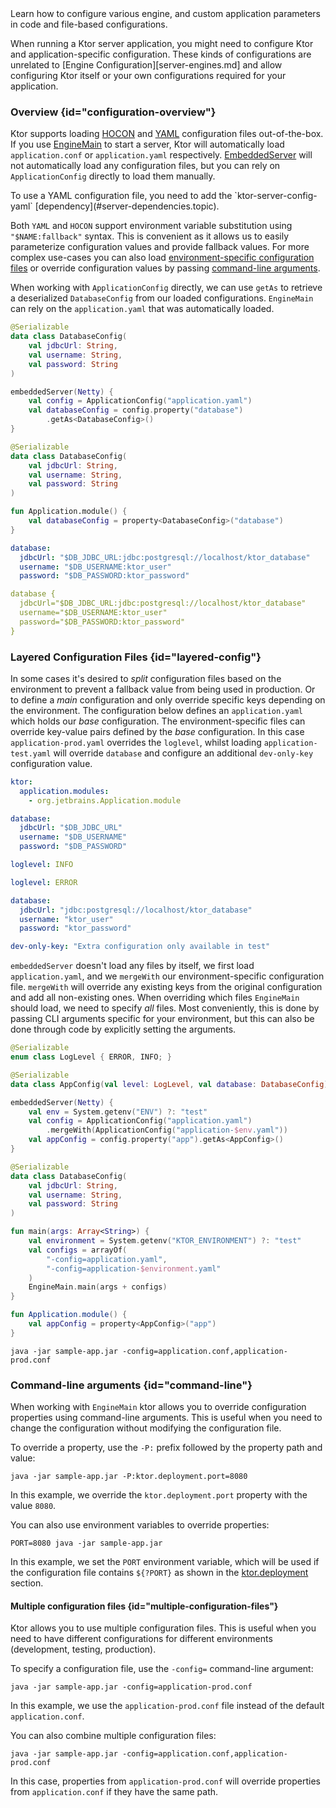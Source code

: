 [//]: # (title: Application Configuration)

<show-structure for="chapter" depth="4"/>

<link-summary>
Learn how to configure various engine, and custom application parameters in code and file-based configurations.
</link-summary>

When running a Ktor server application, you might need to configure Ktor and application-specific configuration.
These kinds of configurations are unrelated to [Engine Configuration][server-engines.md] and allow configuring Ktor
itself or your own configurations required for your application.

### Overview {id="configuration-overview"}

Ktor supports loading [HOCON](https://github.com/lightbend/config/blob/master/HOCON.md) and [YAML](https://yaml.org)
configuration files out-of-the-box.
If you use [EngineMain](server-create-and-configure.topic#engine-main) to start a server, Ktor will automatically load
`application.conf` or `application.yaml` respectively.
[EmbeddedServer](server-create-and-configure.topic#embedded-server) will not automatically load any configuration files,
but you can rely on `ApplicationConfig` directly to load them manually.

<note>
To use a YAML configuration file, you need to add the `ktor-server-config-yaml` [dependency](#server-dependencies.topic).
</note>

Both `YAML` and `HOCON` support environment variable substitution using `"$NAME:fallback"` syntax. This is convenient as
it allows us to easily parameterize configuration values and provide fallback values.
For more complex use-cases you can also load [environment-specific configuration files](#environment-config) or override
configuration values by passing [command-line arguments](#command-line).

When working with `ApplicationConfig` directly, we can use `getAs` to retrieve a deserialized `DatabaseConfig` from our
loaded configurations. `EngineMain` can rely on the `application.yaml` that was automatically loaded.

<tabs>
<tab title="EmbeddedServer.kt">

```kotlin
@Serializable
data class DatabaseConfig(
    val jdbcUrl: String,
    val username: String,
    val password: String
)

embeddedServer(Netty) {
    val config = ApplicationConfig("application.yaml")
    val databaseConfig = config.property("database")
        .getAs<DatabaseConfig>()
}
```

</tab>
<tab title="EngineMain.kt">

```kotlin
@Serializable
data class DatabaseConfig(
    val jdbcUrl: String,
    val username: String,
    val password: String
)

fun Application.module() {
    val databaseConfig = property<DatabaseConfig>("database")
}
```

</tab>
<tab title="application.yaml">

```yaml
database:
  jdbcUrl: "$DB_JDBC_URL:jdbc:postgresql://localhost/ktor_database"
  username: "$DB_USERNAME:ktor_user"
  password: "$DB_PASSWORD:ktor_password"
```

</tab>
<tab title="application.conf">

```yaml
database {
  jdbcUrl="$DB_JDBC_URL:jdbc:postgresql://localhost/ktor_database"
  username="$DB_USERNAME:ktor_user"
  password="$DB_PASSWORD:ktor_password"
}
```

</tab>
</tabs>

### Layered Configuration Files {id="layered-config"}

In some cases it's desired to _split_ configuration files based on the environment to prevent a fallback value from
being used in production.
Or to define a _main_ configuration and only override specific keys depending on the environment. The configuration
below defines an `application.yaml` which holds our _base_ configuration.
The environment-specific files can override key-value pairs defined by the _base_ configuration.
In this case `application-prod.yaml` overrides the `loglevel`, whilst loading `application-test.yaml` will override
`database` and configure an additional `dev-only-key` configuration value.

<tabs>
<tab title="application.yaml">

```yaml
ktor:
  application.modules:
    - org.jetbrains.Application.module

database:
  jdbcUrl: "$DB_JDBC_URL"
  username: "$DB_USERNAME"
  password: "$DB_PASSWORD"

loglevel: INFO
```

</tab>
<tab title="application-prod.yaml">

```yaml
loglevel: ERROR
```

</tab>
<tab title="application-test.yaml">

```yaml
database:
  jdbcUrl: "jdbc:postgresql://localhost/ktor_database"
  username: "ktor_user"
  password: "ktor_password"

dev-only-key: "Extra configuration only available in test"
```

</tab>
</tabs>

`embeddedServer` doesn't load any files by itself, we first load `application.yaml`, and we `mergeWith` our
environment-specific configuration file.
`mergeWith` will override any existing keys from the original configuration and add all non-existing ones.
When overriding which files `EngineMain` should load, we need to specify _all_ files. Most conveniently, this is done by
passing CLI arguments specific for your environment, but this can also be done through code by explicitly setting the
arguments.

<tabs>
<tab title="EmbeddedServer.kt">

```kotlin
@Serializable
enum class LogLevel { ERROR, INFO; }

@Serializable
data class AppConfig(val level: LogLevel, val database: DatabaseConfig)

embeddedServer(Netty) {
    val env = System.getenv("ENV") ?: "test"
    val config = ApplicationConfig("application.yaml")
        .mergeWith(ApplicationConfig("application-$env.yaml"))
    val appConfig = config.property("app").getAs<AppConfig>()
}
```

</tab>
<tab title="EngineMain.kt">

```kotlin
@Serializable
data class DatabaseConfig(
    val jdbcUrl: String,
    val username: String,
    val password: String
)

fun main(args: Array<String>) {
    val environment = System.getenv("KTOR_ENVIRONMENT") ?: "test"
    val configs = arrayOf(
        "-config=application.yaml",
        "-config=application-$environment.yaml"
    )
    EngineMain.main(args + configs)
}

fun Application.module() {
    val appConfig = property<AppConfig>("app")
}
```

</tab>
<tab title="EngineMain CLI">

```shell
java -jar sample-app.jar -config=application.conf,application-prod.conf
```

</tab>
</tabs>

### Command-line arguments {id="command-line"}

When working with `EngineMain` ktor allows you to override configuration properties using command-line arguments.
This is useful when you need to change the configuration without modifying the configuration file.

To override a property, use the `-P:` prefix followed by the property path and value:

```shell
java -jar sample-app.jar -P:ktor.deployment.port=8080
```

In this example, we override the `ktor.deployment.port` property with the value `8080`.

You can also use environment variables to override properties:

```shell
PORT=8080 java -jar sample-app.jar
```

In this example, we set the `PORT` environment variable, which will be used if the configuration file contains
`${?PORT}` as shown in the [ktor.deployment](#deployment) section.

#### Multiple configuration files {id="multiple-configuration-files"}

Ktor allows you to use multiple configuration files. This is useful when you need to have different configurations for
different environments (development, testing, production).

To specify a configuration file, use the `-config=` command-line argument:

```shell
java -jar sample-app.jar -config=application-prod.conf
```

In this example, we use the `application-prod.conf` file instead of the default `application.conf`.

You can also combine multiple configuration files:

```shell
java -jar sample-app.jar -config=application.conf,application-prod.conf
```

In this case, properties from `application-prod.conf` will override properties from `application.conf` if they have the
same path.


